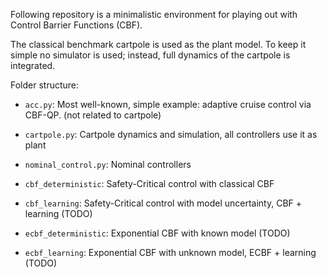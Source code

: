 Following repository is a minimalistic environment for playing out with 
Control Barrier Functions (CBF).

The classical benchmark cartpole is used as the plant model. To keep it simple
no simulator is used; instead, full dynamics of the cartpole is integrated.

Folder structure:

* `acc.py`: Most well-known, simple example: adaptive cruise control via CBF-QP. (not related to cartpole)


* `cartpole.py`: Cartpole dynamics and simulation, all controllers use it as plant
* `nominal_control.py`: Nominal controllers
* `cbf_deterministic`: Safety-Critical control with classical CBF
* `cbf_learning`: Safety-Critical control with model uncertainty, CBF + learning (TODO)
* `ecbf_deterministic`: Exponential CBF with known model (TODO)
* `ecbf_learning`: Exponential CBF with unknown model, ECBF + learning (TODO)

